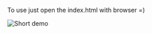 To use just open the index.html with browser =) 

![Short demo](https://s9.gifyu.com/images/SUKws.gif)
